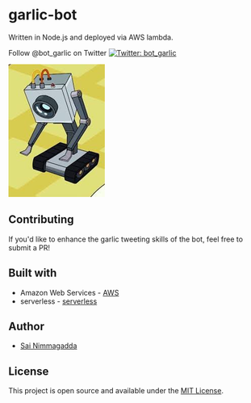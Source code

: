 # garlic-bot

Written in Node.js and deployed via AWS lambda.

Follow @bot_garlic on Twitter <a href="https://twitter.com/bot_garlic"><img alt="Twitter: bot_garlic" src="https://img.shields.io/twitter/follow/bot_garlic.svg?style=social" target="_blank" /></a>

![](butterbot.jpeg)

## Contributing

If you'd like to enhance the garlic tweeting skills of the bot, feel free to submit a PR!
## Built with

- Amazon Web Services - [AWS](https://aws.amazon.com/)
- serverless - [serverless](https://serverless.com/)

## Author

- [Sai Nimmagadda](https://www.s11a.com)

## License

This project is open source and available under the [MIT License](LICENSE).

